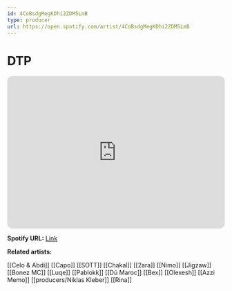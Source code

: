 ```yaml
---
id: 4CoBsdgMegKDhi2ZDM5LmB
type: producer
url: https://open.spotify.com/artist/4CoBsdgMegKDhi2ZDM5LmB
---
```

# DTP

<iframe style="border-radius:12px" src="https://open.spotify.com/embed/artist/4CoBsdgMegKDhi2ZDM5LmB" width="100%" height="352" frameBorder="0" allowfullscreen="" allow="autoplay; clipboard-write; encrypted-media; fullscreen; picture-in-picture" loading="lazy"></iframe>

**Spotify URL:** [Link](https://open.spotify.com/artist/4CoBsdgMegKDhi2ZDM5LmB)

**Related artists:**

[[Celo & Abdi]]
[[Capo]]
[[SOTT]]
[[Chakal]]
[[2ara]]
[[Nimo]]
[[Jigzaw]]
[[Bonez MC]]
[[Luqe]]
[[Pablokk]]
[[Dú Maroc]]
[[Bex]]
[[Olexesh]]
[[Azzi Memo]]
[[producers/Niklas Kleber]]
[[Rina]]

